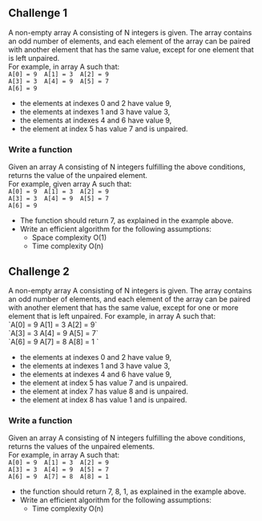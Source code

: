 <h2>Challenge 1</h2>

A non-empty array A consisting of N integers is given. The array contains an odd number of elements, and each element of the array can be paired with another element that has the same value, except for one element that is left unpaired.<br>
For example, in array A such that: <br>
  `A[0] = 9  A[1] = 3  A[2] = 9` <br>
  `A[3] = 3  A[4] = 9  A[5] = 7` <br>
  `A[6] = 9`
- the elements at indexes 0 and 2 have value 9,
- the elements at indexes 1 and 3 have value 3,
- the elements at indexes 4 and 6 have value 9,
- the element at index 5 has value 7 and is unpaired.

<h3>Write a function</h3>

Given an array A consisting of N integers fulfilling the above conditions, returns the value of the unpaired element.
<br>For example, given array A such that: <br>
  `A[0] = 9  A[1] = 3  A[2] = 9` <br>
  `A[3] = 3  A[4] = 9  A[5] = 7` <br>
  `A[6] = 9`
- The function should return 7, as explained in the example above.
- Write an efficient algorithm for the following assumptions:
  * Space complexity O(1) <br>
  * Time complexity O(n) <br>
 
 <h2>Challenge 2</h2>
 A non-empty array A consisting of N integers is given. The array contains an odd number of elements, and each element of the array can be paired with another element that has the same value, except for one or more element that is left unpaired.
 For example, in array A such that: <br>
   `A[0] = 9  A[1] = 3  A[2] = 9` <br>
   `A[3] = 3  A[4] = 9  A[5] = 7` <br>
   `A[6] = 9  A[7] = 8  A[8] = 1 ` <br>
     
 - the elements at indexes 0 and 2 have value 9,
 - the elements at indexes 1 and 3 have value 3,
 - the elements at indexes 4 and 6 have value 9,
 - the element at index 5 has value 7 and is unpaired.  
 - the element at index 7 has value 8 and is unpaired. 
 - the element at index 8 has value 1 and is unpaired. 
 
<h3>Write a function</h3>

Given an array A consisting of N integers fulfilling the above conditions, returns the values of the unpaired elements.<br>
For example, in array A such that: <br>
   `A[0] = 9  A[1] = 3  A[2] = 9` <br>
   `A[3] = 3  A[4] = 9  A[5] = 7` <br>
   `A[6] = 9  A[7] = 8  A[8] = 1 ` <br>
- the function should return 7, 8, 1, as explained in the example above.
- Write an efficient algorithm for the following assumptions:
  * Time complexity O(n) <br>                                                                              

